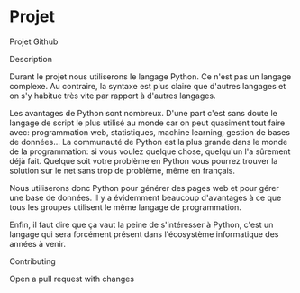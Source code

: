 # Projet
Projet Github

Description

Durant le projet nous utiliserons le langage Python. Ce n'est pas un langage complexe. Au contraire, la syntaxe est plus claire que d'autres langages et on s'y habitue très vite par rapport à d'autres langages.

Les avantages de Python sont nombreux. D'une part c'est sans doute le langage de script le plus utilisé au monde car on peut quasiment tout faire avec: programmation web, statistiques, machine learning, gestion de bases de données... La communauté de Python est la plus grande dans le monde de la programmation: si vous voulez quelque chose, quelqu'un l'a sûrement déjà fait. Quelque soit votre problème en Python vous pourrez trouver la solution sur le net sans trop de problème, même en français.

Nous utiliserons donc Python pour générer des pages web et pour gérer une base de données. Il y a évidemment beaucoup d'avantages à ce que tous les groupes utilisent le même langage de programmation.

Enfin, il faut dire que ça vaut la peine de s'intéresser à Python, c'est un langage qui sera forcément présent dans l'écosystème informatique des années à venir.


Contributing

Open a pull request with changes
